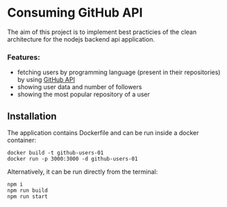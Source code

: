 # Consuming GitHub API
The aim of this project is to implement best practicies of the clean architecture for the nodejs backend api application. 

### Features: 
  - fetching users by programming language (present in their repositories) by using [GitHub API](docs.github.com)
  - showing user data and number of followers
  - showing the most popular repository of a user
  
## Installation
The application contains Dockerfile and can be run inside a docker container: 
```
docker build -t github-users-01
docker run -p 3000:3000 -d github-users-01
```

Alternatively, it can be run directly from the terminal: 
```
npm i
npm run build
npm run start
```